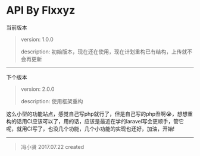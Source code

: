 # API By Flxxyz

当前版本

> version: 1.0.0
> 
> description: 初始版本，现在还在使用，现在计划重构已有结构，上传就不会再更新

- - - -

下个版本

> version: 2.0.0
> 
> description: 使用框架重构

这么小型的功能站点，感觉自己写php就行了，但是自己写的php丑啊😭，想想重构的话用CI应该可以了，用的话，应该是最近在学的laravel写会更顺手，管它呢，就用CI写了，也没几个功能，几个小功能的实现也还好，加油，开始!

- - - -

> 冯小贤 2017.07.22 created